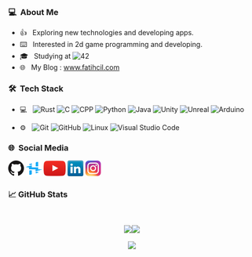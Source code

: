 
<h3> 💻 &nbsp;About Me </h3>

- 👍 &nbsp; Exploring new technologies and developing apps.
- ⌨️  &nbsp; Interested in 2d game programming and developing.
- 🎓 &nbsp; Studying at ![42](https://img.shields.io/badge/-Ecole-111111?style=flat&logo=42)
- 🌐 &nbsp; My Blog : www.fatihcil.com

<h3> 🛠 &nbsp;Tech Stack</h3>

- 💻 &nbsp;
  ![Rust](https://img.shields.io/badge/-Rust-111111?style=flat&logo=rust)
  ![C](https://img.shields.io/badge/-C-111111?style=flat&logo=c)
  ![CPP](https://img.shields.io/badge/-C++-111111?style=flat&logo=cplusplus)
  ![Python](https://img.shields.io/badge/-Python-111111?style=flat&logo=python)
  ![Java](https://img.shields.io/badge/-Java-111111?style=flat&logo=java)
  ![Unity](https://img.shields.io/badge/-Unity-111111?style=flat&logo=unity)
  ![Unreal](https://img.shields.io/badge/-UnrealEngine-111111?style=flat&logo=unrealengine)
  ![Arduino](https://img.shields.io/badge/-Arduino-111111?style=flat&logo=arduino)

- ⚙️ &nbsp;
  ![Git](https://img.shields.io/badge/-Git-111111?style=flat&logo=git)
  ![GitHub](https://img.shields.io/badge/-GitHub-111111?style=flat&logo=github)
  ![Linux](https://img.shields.io/badge/-Linux-111111?style=flat&logo=linux&logoColor=ffffff)
  ![Visual Studio Code](https://img.shields.io/badge/-Visual%20Studio%20Code-111111?style=flat&logo=visual-studio-code&logoColor=007ACC)

<h3> 🌐 &nbsp;Social Media</h3>

[![GitHub](Icons/github.png)](https://github.com/Fatihcill)
[![Hackster.io](Icons/Hackster.png)](https://www.hackster.io/fatih-cil/)
[![YouTube](Icons/youtube.png)](https://www.youtube.com/channel/UCIUsA_RC9wk1IMp1nX03qUQ)
[![LinkedIn](Icons/linkedin.png)](https://www.linkedin.com/in/fatih-%C3%A7il/)
[![Instagram](Icons/instagram.png)](https://www.instagram.com/fatih.cill/)
  
<h3>
&#x1f4c8; GitHub Stats 
</h3>
<br>
<p align="center">
<a href="https://github.com/Fatihcill"><img height="180em" src="https://github-readme-stats.vercel.app/api?username=Fatihcill&show_icons=true&theme=tokyonight&bg_color=0e1116" /><img height="180em" src="https://github-readme-stats-eight-theta.vercel.app/api/top-langs/?username=Fatihcill&theme=tokyonight&layout=compact&bg_color=0e1116" />
</p>
<p align="center">
    <a alt="Penguinlay's GitHub Profile Trophies" href="https://github.com/Penguinlay" rel="noreferrer" target="_blank">
        <img src="https://github-profile-trophy.vercel.app/?username=Fatihcill&theme=darkhub&column=-1">
    </a>
</p>

